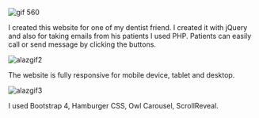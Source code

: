 ![gif 560](https://user-images.githubusercontent.com/57728302/71233143-a6766c00-22c2-11ea-8445-2876e5883998.gif)

I created this website for one of my dentist friend. I created it with jQuery and also for taking emails from his patients I used PHP. Patients can easily call or send message by clicking the buttons. 

![alazgif2](https://user-images.githubusercontent.com/57728302/71396538-890a1080-25e8-11ea-98f4-ae61d84d0532.gif)

The website is fully responsive for mobile device, tablet and desktop. 

![alazgif3](https://user-images.githubusercontent.com/57728302/71397084-7395e600-25ea-11ea-9619-9bf2a9df3db7.gif)

I used Bootstrap 4, Hamburger CSS, Owl Carousel, ScrollReveal.
